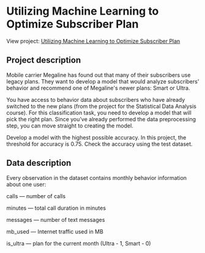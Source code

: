 # Utilizing Machine Learning to Optimize Subscriber Plan
View project: [Utilizing Machine Learning to Optimize Subscriber Plan](https://github.com/BradyQuack/Utilizing-Machine-Learning-to-Optimize-Subscriber-Plan/blob/main/megalineMLFinal.ipynb)
## Project description
Mobile carrier Megaline has found out that many of their subscribers use legacy plans. They want to develop a model that would analyze subscribers' behavior and recommend one of Megaline's newer plans: Smart or Ultra. 

You have access to behavior data about subscribers who have already switched to the new plans (from the project for the Statistical Data Analysis course). For this classification task, you need to develop a model that will pick the right plan. Since you’ve already performed the data preprocessing step, you can move straight to creating the model.  

Develop a model with the highest possible accuracy. In this project, the threshold for accuracy is 0.75. Check the accuracy using the test dataset.  
## Data description
Every observation in the dataset contains monthly behavior information about one user:

сalls — number of calls

minutes — total call duration in minutes

messages — number of text messages

mb_used — Internet traffic used in MB

is_ultra — plan for the current month (Ultra - 1, Smart - 0)
